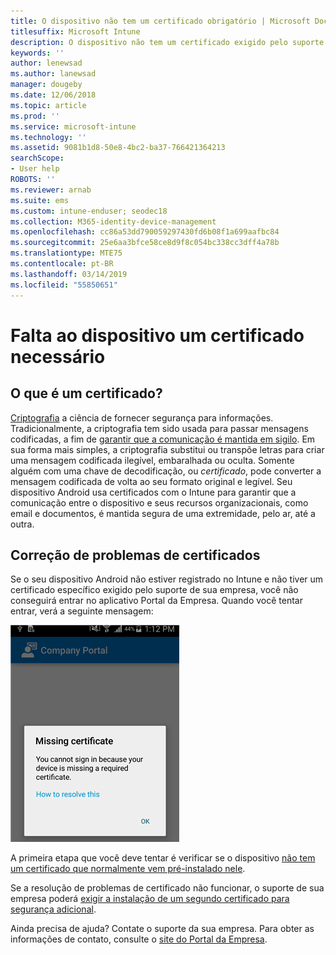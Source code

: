 ```yaml
---
title: O dispositivo não tem um certificado obrigatório | Microsoft Docs
titlesuffix: Microsoft Intune
description: O dispositivo não tem um certificado exigido pelo suporte de sua empresa.
keywords: ''
author: lenewsad
ms.author: lanewsad
manager: dougeby
ms.date: 12/06/2018
ms.topic: article
ms.prod: ''
ms.service: microsoft-intune
ms.technology: ''
ms.assetid: 9081b1d8-50e8-4bc2-ba37-766421364213
searchScope:
- User help
ROBOTS: ''
ms.reviewer: arnab
ms.suite: ems
ms.custom: intune-enduser; seodec18
ms.collection: M365-identity-device-management
ms.openlocfilehash: cc86a53dd790059297430fd6b08f1a699aafbc84
ms.sourcegitcommit: 25e6aa3bfce58ce8d9f8c054bc338cc3dff4a78b
ms.translationtype: MTE75
ms.contentlocale: pt-BR
ms.lasthandoff: 03/14/2019
ms.locfileid: "55850651"
---
```

# <a name="your-device-is-missing-a-required-certificate"></a>Falta ao dispositivo um certificado necessário

## <a name="whats-a-certificate"></a>O que é um certificado?

[Criptografia](https://technet.microsoft.com/library/cc962030.aspx) a ciência de fornecer segurança para informações. Tradicionalmente, a criptografia tem sido usada para passar mensagens codificadas, a fim de [garantir que a comunicação é mantida em sigilo](https://technet.microsoft.com/library/cc962019.aspx). Em sua forma mais simples, a criptografia substitui ou transpõe letras para criar uma mensagem codificada ilegível, embaralhada ou oculta. Somente alguém com uma chave de decodificação, ou _certificado_, pode converter a mensagem codificada de volta ao seu formato original e legível. Seu dispositivo Android usa certificados com o Intune para garantir que a comunicação entre o dispositivo e seus recursos organizacionais, como email e documentos, é mantida segura de uma extremidade, pelo ar, até a outra.

## <a name="fixing-certificate-issues"></a>Correção de problemas de certificados

Se o seu dispositivo Android não estiver registrado no Intune e não tiver um certificado específico exigido pelo suporte de sua empresa, você não conseguirá entrar no aplicativo Portal da Empresa. Quando você tentar entrar, verá a seguinte mensagem:

![screenshot-error-message-about-missing-certificate](./media/andr-cert_install-1-cert_missing.png)

A primeira etapa que você deve tentar é verificar se o dispositivo [não tem um certificado que normalmente vem pré-instalado nele](your-device-is-missing-a-preinstalled-certificate-android.md).

Se a resolução de problemas de certificado não funcionar, o suporte de sua empresa poderá [exigir a instalação de um segundo certificado para segurança adicional](your-device-is-missing-an-IT-required-certificate-android.md).

Ainda precisa de ajuda? Contate o suporte da sua empresa. Para obter as informações de contato, consulte o [site do Portal da Empresa](https://go.microsoft.com/fwlink/?linkid=2010980).
